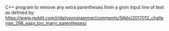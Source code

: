 C++ program to remove any extra parentheses from a givin input line of text as defined by:
https://www.reddit.com/r/dailyprogrammer/comments/5llkbj/2017012_challenge_298_easy_too_many_parentheses/
